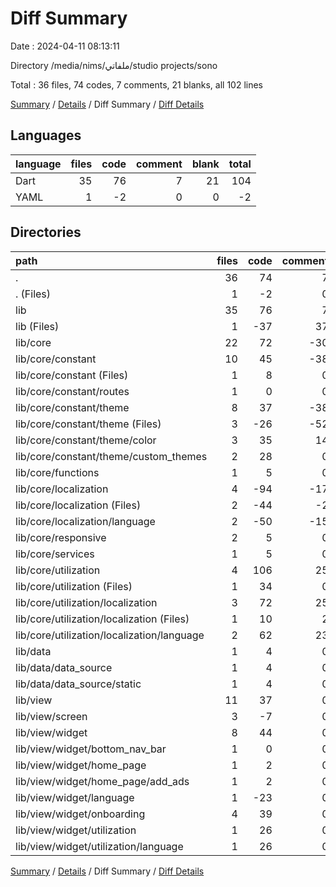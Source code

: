 # Diff Summary

Date : 2024-04-11 08:13:11

Directory /media/nims/ملفاتي/studio projects/sono

Total : 36 files,  74 codes, 7 comments, 21 blanks, all 102 lines

[Summary](results.md) / [Details](details.md) / Diff Summary / [Diff Details](diff-details.md)

## Languages
| language | files | code | comment | blank | total |
| :--- | ---: | ---: | ---: | ---: | ---: |
| Dart | 35 | 76 | 7 | 21 | 104 |
| YAML | 1 | -2 | 0 | 0 | -2 |

## Directories
| path | files | code | comment | blank | total |
| :--- | ---: | ---: | ---: | ---: | ---: |
| . | 36 | 74 | 7 | 21 | 102 |
| . (Files) | 1 | -2 | 0 | 0 | -2 |
| lib | 35 | 76 | 7 | 21 | 104 |
| lib (Files) | 1 | -37 | 37 | 0 | 0 |
| lib/core | 22 | 72 | -30 | 28 | 70 |
| lib/core/constant | 10 | 45 | -38 | 13 | 20 |
| lib/core/constant (Files) | 1 | 8 | 0 | 1 | 9 |
| lib/core/constant/routes | 1 | 0 | 0 | 1 | 1 |
| lib/core/constant/theme | 8 | 37 | -38 | 11 | 10 |
| lib/core/constant/theme (Files) | 3 | -26 | -52 | -15 | -93 |
| lib/core/constant/theme/color | 3 | 35 | 14 | 26 | 75 |
| lib/core/constant/theme/custom_themes | 2 | 28 | 0 | 0 | 28 |
| lib/core/functions | 1 | 5 | 0 | 2 | 7 |
| lib/core/localization | 4 | -94 | -17 | -23 | -134 |
| lib/core/localization (Files) | 2 | -44 | -2 | -15 | -61 |
| lib/core/localization/language | 2 | -50 | -15 | -8 | -73 |
| lib/core/responsive | 2 | 5 | 0 | 5 | 10 |
| lib/core/services | 1 | 5 | 0 | 1 | 6 |
| lib/core/utilization | 4 | 106 | 25 | 30 | 161 |
| lib/core/utilization (Files) | 1 | 34 | 0 | 12 | 46 |
| lib/core/utilization/localization | 3 | 72 | 25 | 18 | 115 |
| lib/core/utilization/localization (Files) | 1 | 10 | 2 | 3 | 15 |
| lib/core/utilization/localization/language | 2 | 62 | 23 | 15 | 100 |
| lib/data | 1 | 4 | 0 | 0 | 4 |
| lib/data/data_source | 1 | 4 | 0 | 0 | 4 |
| lib/data/data_source/static | 1 | 4 | 0 | 0 | 4 |
| lib/view | 11 | 37 | 0 | -7 | 30 |
| lib/view/screen | 3 | -7 | 0 | -3 | -10 |
| lib/view/widget | 8 | 44 | 0 | -4 | 40 |
| lib/view/widget/bottom_nav_bar | 1 | 0 | 0 | -1 | -1 |
| lib/view/widget/home_page | 1 | 2 | 0 | -1 | 1 |
| lib/view/widget/home_page/add_ads | 1 | 2 | 0 | -1 | 1 |
| lib/view/widget/language | 1 | -23 | 0 | -6 | -29 |
| lib/view/widget/onboarding | 4 | 39 | 0 | 1 | 40 |
| lib/view/widget/utilization | 1 | 26 | 0 | 3 | 29 |
| lib/view/widget/utilization/language | 1 | 26 | 0 | 3 | 29 |

[Summary](results.md) / [Details](details.md) / Diff Summary / [Diff Details](diff-details.md)